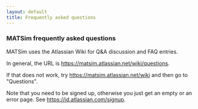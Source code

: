 ```yaml
---
layout: default
title: Frequently asked questions
---
```


### MATSim frequently asked questions

MATSim uses the Atlassian Wiki for Q&A discussion and FAQ entries. 

In general, the URL is <https://matsim.atlassian.net/wiki/questions>.

If that does not work, try 
<https://matsim.atlassian.net/wiki> and then go to "Questions". 

Note that you need to be signed up, otherwise you just get an empty or an error page.  See <https://id.atlassian.com/signup>.

